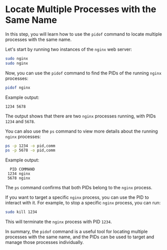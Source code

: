 # Locate Multiple Processes with the Same Name

In this step, you will learn how to use the `pidof` command to locate multiple processes with the same name.

Let's start by running two instances of the `nginx` web server:

```bash
sudo nginx
sudo nginx
```

Now, you can use the `pidof` command to find the PIDs of the running `nginx` processes:

```bash
pidof nginx
```

Example output:

```
1234 5678
```

The output shows that there are two `nginx` processes running, with PIDs `1234` and `5678`.

You can also use the `ps` command to view more details about the running `nginx` processes:

```bash
ps -p 1234 -o pid,comm
ps -p 5678 -o pid,comm
```

Example output:

```
  PID COMMAND
 1234 nginx
 5678 nginx
```

The `ps` command confirms that both PIDs belong to the `nginx` process.

If you want to target a specific `nginx` process, you can use the PID to interact with it. For example, to stop a specific `nginx` process, you can run:

```bash
sudo kill 1234
```

This will terminate the `nginx` process with PID `1234`.

In summary, the `pidof` command is a useful tool for locating multiple processes with the same name, and the PIDs can be used to target and manage those processes individually.
